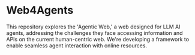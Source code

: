 # Web4Agents
This repository explores the 'Agentic Web,' a web designed for LLM AI agents, addressing the challenges they face accessing information and APIs on the current human-centric web.  We're developing a framework to enable seamless agent interaction with online resources.
